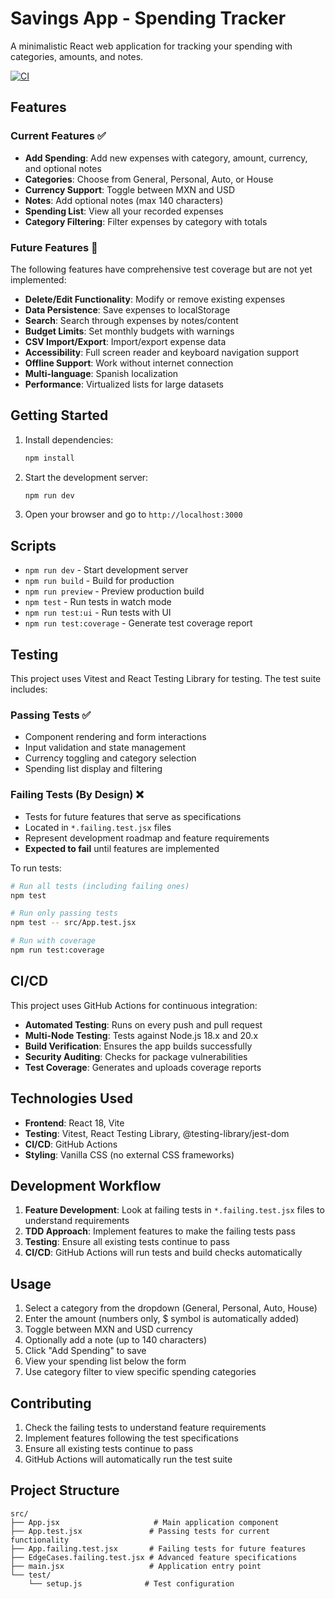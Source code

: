 # Savings App - Spending Tracker

A minimalistic React web application for tracking your spending with categories, amounts, and notes.

[![CI](https://github.com/luisejroblesci/savings-app/actions/workflows/ci.yml/badge.svg)](https://github.com/luisejroblesci/savings-app/actions/workflows/ci.yml)

## Features

### Current Features ✅
- **Add Spending**: Add new expenses with category, amount, currency, and optional notes
- **Categories**: Choose from General, Personal, Auto, or House
- **Currency Support**: Toggle between MXN and USD
- **Notes**: Add optional notes (max 140 characters)
- **Spending List**: View all your recorded expenses
- **Category Filtering**: Filter expenses by category with totals

### Future Features 🚧
The following features have comprehensive test coverage but are not yet implemented:
- **Delete/Edit Functionality**: Modify or remove existing expenses
- **Data Persistence**: Save expenses to localStorage
- **Search**: Search through expenses by notes/content
- **Budget Limits**: Set monthly budgets with warnings
- **CSV Import/Export**: Import/export expense data
- **Accessibility**: Full screen reader and keyboard navigation support
- **Offline Support**: Work without internet connection
- **Multi-language**: Spanish localization
- **Performance**: Virtualized lists for large datasets

## Getting Started

1. Install dependencies:
   ```bash
   npm install
   ```

2. Start the development server:
   ```bash
   npm run dev
   ```

3. Open your browser and go to `http://localhost:3000`

## Scripts

- `npm run dev` - Start development server
- `npm run build` - Build for production
- `npm run preview` - Preview production build
- `npm test` - Run tests in watch mode
- `npm run test:ui` - Run tests with UI
- `npm run test:coverage` - Generate test coverage report

## Testing

This project uses Vitest and React Testing Library for testing. The test suite includes:

### Passing Tests ✅
- Component rendering and form interactions
- Input validation and state management
- Currency toggling and category selection
- Spending list display and filtering

### Failing Tests (By Design) ❌
- Tests for future features that serve as specifications
- Located in `*.failing.test.jsx` files
- Represent development roadmap and feature requirements
- **Expected to fail** until features are implemented

To run tests:
```bash
# Run all tests (including failing ones)
npm test

# Run only passing tests
npm test -- src/App.test.jsx

# Run with coverage
npm run test:coverage
```

## CI/CD

This project uses GitHub Actions for continuous integration:

- **Automated Testing**: Runs on every push and pull request
- **Multi-Node Testing**: Tests against Node.js 18.x and 20.x
- **Build Verification**: Ensures the app builds successfully
- **Security Auditing**: Checks for package vulnerabilities
- **Test Coverage**: Generates and uploads coverage reports

## Technologies Used

- **Frontend**: React 18, Vite
- **Testing**: Vitest, React Testing Library, @testing-library/jest-dom
- **CI/CD**: GitHub Actions
- **Styling**: Vanilla CSS (no external CSS frameworks)

## Development Workflow

1. **Feature Development**: Look at failing tests in `*.failing.test.jsx` files to understand requirements
2. **TDD Approach**: Implement features to make the failing tests pass
3. **Testing**: Ensure all existing tests continue to pass
4. **CI/CD**: GitHub Actions will run tests and build checks automatically

## Usage

1. Select a category from the dropdown (General, Personal, Auto, House)
2. Enter the amount (numbers only, $ symbol is automatically added)
3. Toggle between MXN and USD currency
4. Optionally add a note (up to 140 characters)
5. Click "Add Spending" to save
6. View your spending list below the form
7. Use category filter to view specific spending categories

## Contributing

1. Check the failing tests to understand feature requirements
2. Implement features following the test specifications
3. Ensure all existing tests continue to pass
4. GitHub Actions will automatically run the test suite

## Project Structure

```
src/
├── App.jsx                     # Main application component
├── App.test.jsx               # Passing tests for current functionality
├── App.failing.test.jsx       # Failing tests for future features
├── EdgeCases.failing.test.jsx # Advanced feature specifications
├── main.jsx                   # Application entry point
└── test/
    └── setup.js              # Test configuration
``` 